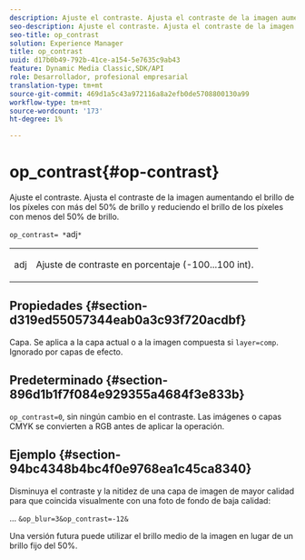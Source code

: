 ```yaml
---
description: Ajuste el contraste. Ajusta el contraste de la imagen aumentando el brillo de los píxeles con más del 50% de brillo y reduciendo el brillo de los píxeles con menos del 50% de brillo.
seo-description: Ajuste el contraste. Ajusta el contraste de la imagen aumentando el brillo de los píxeles con más del 50% de brillo y reduciendo el brillo de los píxeles con menos del 50% de brillo.
seo-title: op_contrast
solution: Experience Manager
title: op_contrast
uuid: d17b0b49-792b-41ce-a154-5e7635c9ab43
feature: Dynamic Media Classic,SDK/API
role: Desarrollador, profesional empresarial
translation-type: tm+mt
source-git-commit: 469d1a5c43a972116a8a2efb0de5708800130a99
workflow-type: tm+mt
source-wordcount: '173'
ht-degree: 1%

---
```



# op_contrast{#op-contrast}

Ajuste el contraste. Ajusta el contraste de la imagen aumentando el brillo de los píxeles con más del 50% de brillo y reduciendo el brillo de los píxeles con menos del 50% de brillo.

`op_contrast= *`adj`*`

<table id="simpletable_8246802C74424A68A7A2EA5B50A89D42"> 
 <tr class="strow"> 
  <td class="stentry"> <p><span class="varname"> adj</span> </p> </td> 
  <td class="stentry"> <p>Ajuste de contraste en porcentaje (-100...100 int). </p></td> 
 </tr> 
</table>

## Propiedades {#section-d319ed55057344eab0a3c93f720acdbf}

Capa. Se aplica a la capa actual o a la imagen compuesta si `layer=comp`. Ignorado por capas de efecto.

## Predeterminado {#section-896d1b1f7f084e929355a4684f3e833b}

`op_contrast=0`, sin ningún cambio en el contraste. Las imágenes o capas CMYK se convierten a RGB antes de aplicar la operación.

## Ejemplo {#section-94bc4348b4bc4f0e9768ea1c45ca8340}

Disminuya el contraste y la nitidez de una capa de imagen de mayor calidad para que coincida visualmente con una foto de fondo de baja calidad:

... `&op_blur=3&op_contrast=-12&`

Una versión futura puede utilizar el brillo medio de la imagen en lugar de un brillo fijo del 50%.
